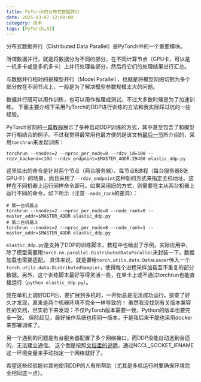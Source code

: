 ```yaml
---
title: PyTorch的分布式数据并行
date: 2025-03-07 12:00:00
category: 技术
tags: [PyTorch,AI]
---
```


分布式数据并行（Distributed Data Parallel）是PyTorch中的一个重要模块。

<!--more-->

所谓数据并行，就是将数据分为不同的部分，在不同计算节点（GPU卡，可以是一机多卡或是多机多卡）上并行处理各部分，然后将它们的处理结果进行汇总。

与数据并行相对的是模型并行（Model Parallel），也就是将模型网络切割为多个部分放在不同节点上，一般是为了解决模型参数规模太大的问题。

数据并行既可以用作训练，也可以用作推理或测试，不过大多数时候是为了加速训练。
下面主要介绍下采用PyTorch的DDP进行训练的方法和我实际踩过坑的一些经验。

PyTorch官网的[一篇教程](https://pytorch.org/tutorials/intermediate/ddp_tutorial.html)展示了多种启动DDP训练的方式，其中甚至包含了和模型并行相结合的例子。不过我觉得最常用也最方便的是该文档[最后一节](https://pytorch.org/tutorials/intermediate/ddp_tutorial.html#initialize-ddp-with-torch-distributed-run-torchrun)所介绍的，采用`torchrun`来发起训练：

    torchrun --nnodes=2 --nproc_per_node=8 --rdzv_id=100 --rdzv_backend=c10d --rdzv_endpoint=$MASTER_ADDR:29400 elastic_ddp.py

这里给出的命令是针对两个节点（两台服务器）、每节点8进程（每台服务器8张GPU卡）的场景，而且采用了`--rdzv_endpoint`这种新的方式来指定主机地址。这样在不同机器上运行同样命令即可。如果采用旧的方式，则需要在主从两台机器上运行不同的命令，如下所示（注意`--node_rank`的差异）：

    # 第一台机器上
    torchrun --nnodes=2 --nproc_per_node=8 --node_rank=0 --master_addr=$MASTER_ADDR elastic_ddp.py
    # 第二台机器上
    torchrun --nnodes=2 --nproc_per_node=8 --node_rank=1 --master_addr=$MASTER_ADDR elastic_ddp.py

`elastic_ddp.py`是支持了DDP的训练脚本，教程中也给出了示例。实际应用中，除了模型需要用`torch.nn.parallel.DistributedDataParallel`来封装一下，数据加载也需要适配。
具体来说，就是要给`torch.utils.data.DataLoader`传入一个`torch.utils.data.DistributedSampler`，使得每个进程采样加载互不重复的部分数据。另外，这个训练脚本最好写得灵活一些，在单卡上或不通过torchrun也能直接运行（`python elastic_ddp.py`）。

我在单机上调好DDP后，要扩展到多机时，一开始总是无法成功运行。排查了好久才发现，原来是两个机器环境不完全一样导致的！
虽然我没找到有关版本兼容性的文档，但实验下来发现：不仅PyTorch版本需要一致，Python的版本也要完全一致。
保险起见，最好操作系统也用同一版本。于是我后来干脆也采用docker来部署训练了。

另一个遇到的问题是有台服务器配置了多个网络接口，而DDP没能自动选到合适的，无法建立通信。
这个倒是按照[文档里的说明](https://pytorch.org/docs/stable/distributed.html#choosing-the-network-interface-to-use)，通过NCCL_SOCKET_IFNAME这一环境变量来手动指定一个网络就好了。

希望这些经验能对其他使用DDP的人有所帮助（尤其是多机运行时要确保环境完全相同这一点）。

